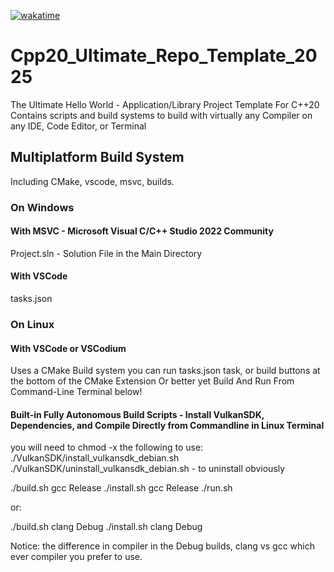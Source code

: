 [![wakatime](https://wakatime.com/badge/user/17eacdf5-0954-4233-89e5-cf09a2e230eb/project/f493991c-890e-48ab-9625-4bdd1e9e68c7.svg)](https://wakatime.com/badge/user/17eacdf5-0954-4233-89e5-cf09a2e230eb/project/f493991c-890e-48ab-9625-4bdd1e9e68c7)

# Cpp20_Ultimate_Repo_Template_2025
The Ultimate Hello World - Application/Library Project Template For C++20
Contains scripts and build systems to build with virtually any Compiler on any IDE, Code Editor, or Terminal






## Multiplatform Build System
Including CMake, vscode, msvc, builds.





### On Windows






#### With MSVC - Microsoft Visual C/C++ Studio 2022 Community

Project.sln - Solution File in the Main Directory



#### With VSCode
tasks.json




### On Linux




#### With VSCode or VSCodium
Uses a CMake Build system you can run tasks.json task, or build buttons at the bottom of the CMake Extension
Or better yet Build And Run From Command-Line Terminal below!




#### Built-in Fully Autonomous Build Scripts - Install VulkanSDK, Dependencies, and Compile Directly from Commandline in Linux Terminal
you will need to chmod -x the following to use:
./VulkanSDK/install_vulkansdk_debian.sh
./VulkanSDK/uninstall_vulkansdk_debian.sh - to uninstall obviously

./build.sh gcc Release
./install.sh gcc Release
./run.sh

or:

./build.sh clang Debug
./install.sh clang Debug


Notice: the difference in compiler in the Debug builds, clang vs gcc which ever compiler you prefer to use.
